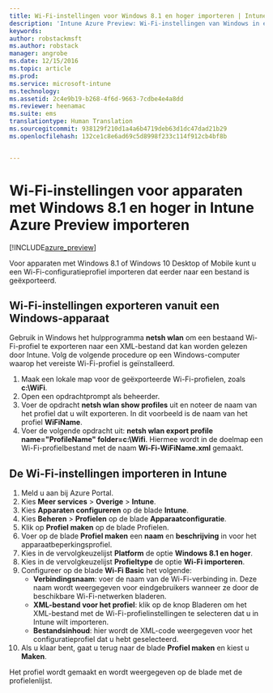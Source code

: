 ```yaml
---
title: Wi-Fi-instellingen voor Windows 8.1 en hoger importeren | Intune Azure Preview | Microsoft Docs
description: 'Intune Azure Preview: Wi-Fi-instellingen van Windows in een Intune-Wi-Fi-profiel importeren.'
keywords: 
author: robstackmsft
ms.author: robstack
manager: angrobe
ms.date: 12/15/2016
ms.topic: article
ms.prod: 
ms.service: microsoft-intune
ms.technology: 
ms.assetid: 2c4e9b19-b268-4f6d-9663-7cdbe4e4a8dd
ms.reviewer: heenamac
ms.suite: ems
translationtype: Human Translation
ms.sourcegitcommit: 938129f210d1a4a6b4719deb63d1dc47dad21b29
ms.openlocfilehash: 132ce1c8e6ad69c5d8998f233c114f912cb4bf8b


---
```


# <a name="how-to-import-wi-fi-settings-for-windows-81-and-later-devices-in-intune-azure-preview"></a>Wi-Fi-instellingen voor apparaten met Windows 8.1 en hoger in Intune Azure Preview importeren

[!INCLUDE[azure_preview](../includes/azure_preview.md)]

Voor apparaten met Windows 8.1 of Windows 10 Desktop of Mobile kunt u een Wi-Fi-configuratieprofiel importeren dat eerder naar een bestand is geëxporteerd.

## <a name="export-wi-fi-settings-from-a-windows-device"></a>Wi-Fi-instellingen exporteren vanuit een Windows-apparaat

Gebruik in Windows het hulpprogramma **netsh wlan** om een bestaand Wi-Fi-profiel te exporteren naar een XML-bestand dat kan worden gelezen door Intune. Volg de volgende procedure op een Windows-computer waarop het vereiste Wi-Fi-profiel is geïnstalleerd.
1. Maak een lokale map voor de geëxporteerde Wi-Fi-profielen, zoals **c:\WiFi**.
1. Open een opdrachtprompt als beheerder.
1. Voer de opdracht **netsh wlan show profiles** uit en noteer de naam van het profiel dat u wilt exporteren. In dit voorbeeld is de naam van het profiel **WiFiName**.
1. Voer de volgende opdracht uit: **netsh wlan export profile name="ProfileName" folder=c:\Wifi**. Hiermee wordt in de doelmap een Wi-Fi-profielbestand met de naam **Wi-Fi-WiFiName.xml** gemaakt.

## <a name="import-the-wi-fi-settings-into-intune"></a>De Wi-Fi-instellingen importeren in Intune

1. Meld u aan bij Azure Portal.
2. Kies **Meer services** > **Overige** > **Intune**.
3. Kies **Apparaten configureren** op de blade **Intune**.
2. Kies **Beheren** > **Profielen** op de blade **Apparaatconfiguratie**.
3. Klik op **Profiel maken** op de blade Profielen.
4. Voer op de blade **Profiel maken** een **naam** en **beschrijving** in voor het apparaatbeperkingsprofiel.
5. Kies in de vervolgkeuzelijst **Platform** de optie **Windows 8.1 en hoger**.
6. Kies in de vervolgkeuzelijst **Profieltype** de optie **Wi-Fi importeren**.
7. Configureer op de blade **Wi-Fi Basic** het volgende:
    - **Verbindingsnaam**: voer de naam van de Wi-Fi-verbinding in. Deze naam wordt weergegeven voor eindgebruikers wanneer ze door de beschikbare Wi-Fi-netwerken bladeren.
    - **XML-bestand voor het profiel**: klik op de knop Bladeren om het XML-bestand met de Wi-Fi-profielinstellingen te selecteren dat u in Intune wilt importeren.
    - **Bestandsinhoud**: hier wordt de XML-code weergegeven voor het configuratieprofiel dat u hebt geselecteerd.
8. Als u klaar bent, gaat u terug naar de blade **Profiel maken** en kiest u **Maken**.

Het profiel wordt gemaakt en wordt weergegeven op de blade met de profielenlijst.



<!--HONumber=Feb17_HO1-->


